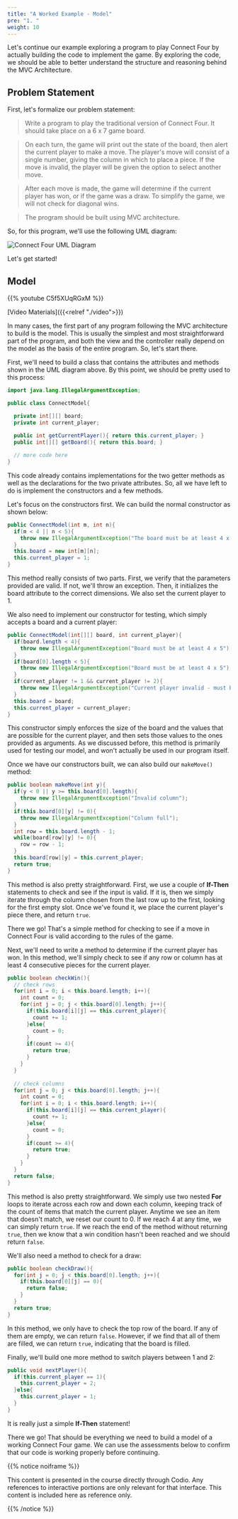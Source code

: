 ```yaml
---
title: "A Worked Example - Model"
pre: "1. "
weight: 10
---
```


Let's continue our example exploring a program to play Connect Four by actually building the code to implement the game. By exploring the code, we should be able to better understand the structure and reasoning behind the MVC Architecture.

## Problem Statement

First, let's formalize our problem statement:

> Write a program to play the traditional version of Connect Four. It should take place on a 6 x 7 game board.

> On each turn, the game will print out the state of the board, then alert the current player to make a move. The player's move will consist of a single number, giving the column in which to place a piece. If the move is invalid, the player will be given the option to select another move.

> After each move is made, the game will determine if the current player has won, or if the game was a draw. To simplify the game, we will not check for diagonal wins.

> The program should be built using MVC architecture.

So, for this program, we'll use the following UML diagram:

![Connect Four UML Diagram](/images/14-mvc/13.8.j.uml.png)

Let's get started!

## Model

{{% youtube C5f5XUqRGxM %}}

[Video Materials]({{<relref "./video">}})

In many cases, the first part of any program following the MVC architecture to build is the model. This is usually the simplest and most straightforward part of the program, and both the view and the controller really depend on the model as the basis of the entire program. So, let's start there.

First, we'll need to build a class that contains the attributes and methods shown in the UML diagram above. By this point, we should be pretty used to this process:

```java
import java.lang.IllegalArgumentException;

public class ConnectModel{

  private int[][] board;
  private int current_player;
  
  public int getCurrentPlayer(){ return this.current_player; }
  public int[][] getBoard(){ return this.board; }

  // more code here
}
```

This code already contains implementations for the two getter methods as well as the declarations for the two private attributes. So, all we have left to do is implement the constructors and a few methods.

Let's focus on the constructors first. We can build the normal constructor as shown below:

```java
public ConnectModel(int m, int n){
  if(m < 4 || n < 5){
    throw new IllegalArgumentException("The board must be at least 4 x 5");
  }
  this.board = new int[m][n];
  this.current_player = 1;
}
```

This method really consists of two parts. First, we verify that the parameters provided are valid. If not, we'll throw an exception. Then, it initializes the board attribute to the correct dimensions. We also set the current player to 1.

We also need to implement our constructor for testing, which simply accepts a board and a current player:

```java
public ConnectModel(int[][] board, int current_player){
  if(board.length < 4){
    throw new IllegalArgumentException("Board must be at least 4 x 5");
  }
  if(board[0].length < 5){
    throw new IllegalArgumentException("Board must be at least 4 x 5");
  }
  if(current_player != 1 && current_player != 2){
    throw new IllegalArgumentException("Current player invalid - must be 1 or 2");
  }
  this.board = board;
  this.current_player = current_player;
}
```

This constructor simply enforces the size of the board and the values that are possible for the current player, and then sets those values to the ones provided as arguments. As we discussed before, this method is primarily used for testing our model, and won't actually be used in our program itself. 

Once we have our constructors built, we can also build our `makeMove()` method:

```java
public boolean makeMove(int y){
  if(y < 0 || y >= this.board[0].length){
    throw new IllegalArgumentException("Invalid column");
  }
  if(this.board[0][y] != 0){
    throw new IllegalArgumentException("Column full");
  }
  int row = this.board.length - 1;
  while(board[row][y] != 0){
    row = row - 1;
  }
  this.board[row][y] = this.current_player;
  return true;
}
```

This method is also pretty straightforward. First, we use a couple of **If-Then** statements to check and see if the input is valid. If it is, then we simply iterate through the column chosen from the last row up to the first, looking for the first empty slot. Once we've found it, we place the current player's piece there, and return `true`.

There we go! That's a simple method for checking to see if a move in Connect Four is valid according to the rules of the game.

Next, we'll need to write a method to determine if the current player has won. In this method, we'll simply check to see if any row or column has at least 4 consecutive pieces for the current player.

```java
public boolean checkWin(){
  // check rows
  for(int i = 0; i < this.board.length; i++){
    int count = 0;
    for(int j = 0; j < this.board[0].length; j++){
      if(this.board[i][j] == this.current_player){
        count += 1;
      }else{
        count = 0;
      }
      if(count >= 4){
        return true;
      }
    }
  }
  
  // check columns
  for(int j = 0; j < this.board[0].length; j++){
    int count = 0;
    for(int i = 0; i < this.board.length; i++){
      if(this.board[i][j] == this.current_player){
        count += 1;
      }else{
        count = 0;
      }
      if(count >= 4){
        return true;
      }
    }
  }
  return false;
}
```

This method is also pretty straightforward. We simply use two nested **For** loops to iterate across each row and down each column, keeping track of the count of items that match the current player. Anytime we see an item that doesn't match, we reset our count to 0. If we reach 4 at any time, we can simply return `true`. If we reach the end of the method without returning `true`, then we know that a win condition hasn't been reached and we should return `false`.

We'll also need a method to check for a draw:

```java
public boolean checkDraw(){
  for(int j = 0; j < this.board[0].length; j++){
    if(this.board[0][j] == 0){
      return false;
    }
  }
  return true;
}
```

In this method, we only have to check the top row of the board. If any of them are empty, we can return `false`. However, if we find that all of them are filled, we can return `true`, indicating that the board is filled. 

Finally, we'll build one more method to switch players between 1 and 2:

```java
public void nextPlayer(){
  if(this.current_player == 1){
    this.current_player = 2;
  }else{
    this.current_player = 1;
  }
}
```

It is really just a simple **If-Then** statement!

There we go! That should be everything we need to build a model of a working Connect Four game. We can use the assessments below to confirm that our code is working properly before continuing. 

{{% notice noiframe %}}

This content is presented in the course directly through Codio. Any references to interactive portions are only relevant for that interface. This content is included here as reference only. 

{{% /notice %}}